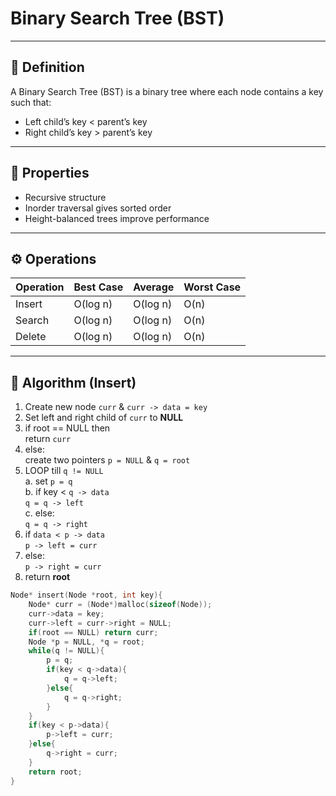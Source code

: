 # Binary Search Tree (BST)

---

## 🧠 Definition
A Binary Search Tree (BST) is a binary tree where each node contains a key such that:
- Left child’s key < parent’s key  
- Right child’s key > parent’s key  

---

## 🧮 Properties
- Recursive structure
- Inorder traversal gives sorted order
- Height-balanced trees improve performance

---

## ⚙️ Operations
| Operation | Best Case | Average | Worst Case |
|------------|------------|----------|-------------|
| Insert     | O(log n)  | O(log n) | O(n) |
| Search     | O(log n)  | O(log n) | O(n) |
| Delete     | O(log n)  | O(log n) | O(n) |

---

## 🔢 Algorithm (Insert)

1. Create new node `curr` & `curr -> data = key`
2. Set left and right child of `curr` to __NULL__
3. if root == NULL then  
    return `curr`
4. else:  
    create two pointers `p = NULL` & `q = root`
5. LOOP till `q != NULL`  
    a. set `p = q`   
    b. if key < `q -> data`  
        `q = q -> left`  
    c. else:  
        `q = q -> right`
6. if `data < p -> data`  
    `p -> left = curr`
7. else:  
    `p -> right = curr`
8. return __root__

```c
Node* insert(Node *root, int key){
    Node* curr = (Node*)malloc(sizeof(Node));
    curr->data = key;
    curr->left = curr->right = NULL;
    if(root == NULL) return curr;
    Node *p = NULL, *q = root;
    while(q != NULL){
        p = q;
        if(key < q->data){
            q = q->left;
        }else{
            q = q->right;
        }
    }
    if(key < p->data){
        p->left = curr;
    }else{
        q->right = curr;
    }
    return root;
}
```

    


